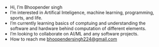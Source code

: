- Hi, I’m Bhoopender singh
- I’m interested in Artifical Inteligence, machine learning, programming, sports, and life.
- I’m currently learning basics of comptuing and understanding the software and hardware behind computation of different elements.
- I’m looking to collaborate on AI/ML and any software projects.
- How to reach me bhoopendersingh224@gmail.com 

<!---
Bhoopendersingh/Bhoopendersingh is a ✨ special ✨ repository because its `README.md` (this file) appears on your GitHub profile.
You can click the Preview link to take a look at your changes.
--->
